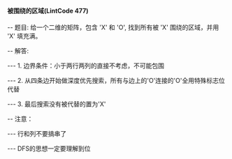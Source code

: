 #### 被围绕的区域(LintCode 477)

-- 题目: 给一个二维的矩阵，包含 'X' 和 'O', 找到所有被 'X' 围绕的区域，并用 'X' 填充满。

-- 解答:

--- 1. 边界条件：小于两行两列的直接不考虑，不可能包围

--- 2. 从四条边开始做深度优先搜索，所有与边上的'O'连接的'O'全用特殊标志位代替

--- 3. 最后搜索没有被代替的置为'X'

-- 注意：

--- 行和列不要搞串了

--- DFS的思想一定要理解到位
